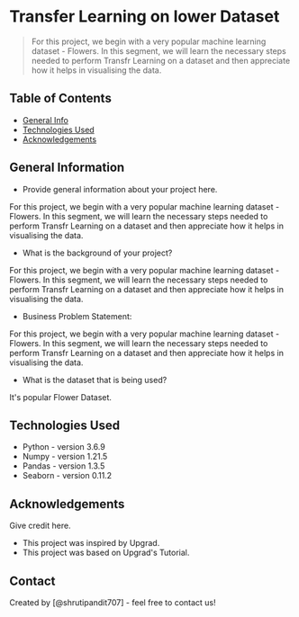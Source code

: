 # Transfer Learning on lower Dataset
> For this project, we begin with a very popular machine learning dataset - Flowers. In this segment, we will learn the necessary steps needed to perform Transfr Learning on a dataset and then appreciate how it helps in visualising the data.

 

## Table of Contents
* [General Info](#general-information)
* [Technologies Used](#technologies-used)
* [Acknowledgements](#acknowledgements)

<!-- You can include any other section that is pertinent to your problem -->

## General Information
- Provide general information about your project here.

For this project, we begin with a very popular machine learning dataset - Flowers. In this segment, we will learn the necessary steps needed to perform Transfr Learning on a dataset and then appreciate how it helps in visualising the data.



- What is the background of your project?

For this project, we begin with a very popular machine learning dataset - Flowers. In this segment, we will learn the necessary steps needed to perform Transfr Learning on a dataset and then appreciate how it helps in visualising the data.



- Business Problem Statement:

For this project, we begin with a very popular machine learning dataset - Flowers. In this segment, we will learn the necessary steps needed to perform Transfr Learning on a dataset and then appreciate how it helps in visualising the data.


- What is the dataset that is being used?

It's popular Flower Dataset.

<!-- You don't have to answer all the questions - just the ones relevant to your project. -->


<!-- You don't have to answer all the questions - just the ones relevant to your project. -->


## Technologies Used
- Python - version 3.6.9
- Numpy - version 1.21.5
- Pandas - version 1.3.5
- Seaborn - version 0.11.2


<!-- As the libraries versions keep on changing, it is recommended to mention the version of library used in this project -->

## Acknowledgements
Give credit here.
- This project was inspired by Upgrad.
- This project was based on Upgrad's Tutorial.


## Contact
Created by [@shrutipandit707] - feel free to contact us!


<!-- Optional -->
<!-- ## License -->
<!-- This project is open source and available under the [... License](). -->

<!-- You don't have to include all sections - just the one's relevant to your project -->